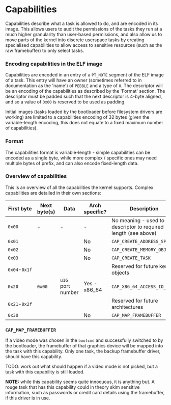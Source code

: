 # Capabilities
Capabilities describe what a task is allowed to do, and are encoded in its image. This allows users to audit the
permissions of the tasks they run at a much higher granularity than user-based permissions, and also allow us to
move parts of the kernel into discrete userspace tasks by creating specialised capabilities to allow access to
sensitive resources (such as the raw framebuffer) to only select tasks.

### Encoding capabilities in the ELF image
Capabilities are encoded in an entry of a `PT_NOTE` segment of the ELF image of a task. This entry will have an
owner (sometimes referred to in documentation as the 'name') of `PEBBLE` and a type of `0`. The descriptor will be
an encoding of the capabilities as described by the 'Format' section. The descriptor must be padded such that the
next descriptor is 4-byte aligned, and so a value of `0x00` is reserved to be used as padding.

Initial images (tasks loaded by the bootloader before filesystem drivers are working) are limited to a capabilities
encoding of 32 bytes (given the variable-length encoding, this does not equate to a fixed maximum number of
capabilities).

### Format
The capabilities format is variable-length - simple capabilities can be encoded as a single byte, while more
complex / specific ones may need multiple bytes of prefix, and can also encode fixed-length data.

### Overview of capabilities
This is an overview of all the capabilities the kernel supports. Complex capabilities are detailed in their own
sections:

| First byte    | Next byte(s)  | Data                  | Arch specific?    | Description                                                           | Status    |
|---------------|---------------|-----------------------|-------------------|-----------------------------------------------------------------------|-----------|
| `0x00`        | -             | -                     | -                 | No meaning - used to pad descriptor to required length (see above)    | -         |
| `0x01`        |               |                       | No                | `CAP_CREATE_ADDRESS_SPACE`                                            | Planned   |
| `0x02`        |               |                       | No                | `CAP_CREATE_MEMORY_OBJECT`                                            | Planned   |
| `0x03`        |               |                       | No                | `CAP_CREATE_TASK`                                                     | Planned   |
| `0x04`-`0x1f` |               |                       |                   | Reserved for future kernel objects                                    |           |
| `0x20`        | `0x00`        | `u16` port number     | Yes - x86_64      | `CAP_X86_64_ACCESS_IO_PORT`                                           | Planned   |
| `0x21`-`0x2f` |               |                       |                   | Reserved for future architectures                                     |           |
| `0x30`        |               |                       | No                | `CAP_MAP_FRAMEBUFFER`                                                 | Planned   |

### `CAP_MAP_FRAMEBUFFER`
If a video mode was chosen in the `bootcmd` and successfully switched to by the bootloader, the framebuffer of that
graphics device will be mapped into the task with this capability. Only one task, the backup framebuffer driver,
should have this capability.

TODO: work out what should happen if a video mode is not picked, but a task with this capability is still loaded.

**NOTE:** while this capability seems quite innocuous, it is anything but. A rouge task that has this capability
could in theory skim sensitive information, such as passwords or credit card details using the framebuffer, if
this driver is in use.
